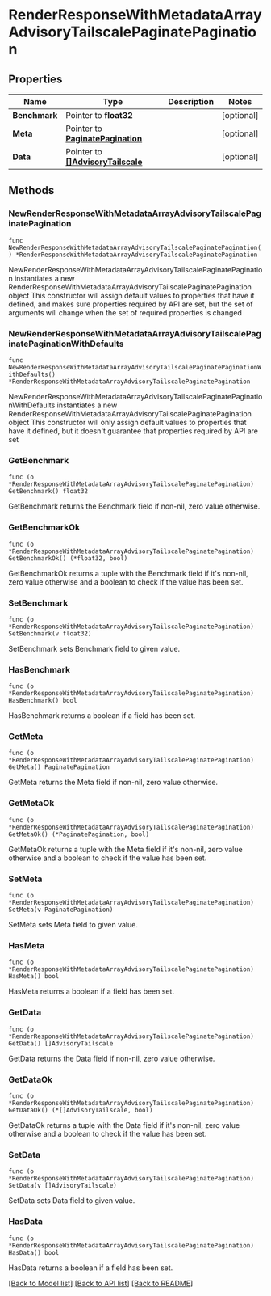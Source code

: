 # RenderResponseWithMetadataArrayAdvisoryTailscalePaginatePagination

## Properties

Name | Type | Description | Notes
------------ | ------------- | ------------- | -------------
**Benchmark** | Pointer to **float32** |  | [optional] 
**Meta** | Pointer to [**PaginatePagination**](PaginatePagination.md) |  | [optional] 
**Data** | Pointer to [**[]AdvisoryTailscale**](AdvisoryTailscale.md) |  | [optional] 

## Methods

### NewRenderResponseWithMetadataArrayAdvisoryTailscalePaginatePagination

`func NewRenderResponseWithMetadataArrayAdvisoryTailscalePaginatePagination() *RenderResponseWithMetadataArrayAdvisoryTailscalePaginatePagination`

NewRenderResponseWithMetadataArrayAdvisoryTailscalePaginatePagination instantiates a new RenderResponseWithMetadataArrayAdvisoryTailscalePaginatePagination object
This constructor will assign default values to properties that have it defined,
and makes sure properties required by API are set, but the set of arguments
will change when the set of required properties is changed

### NewRenderResponseWithMetadataArrayAdvisoryTailscalePaginatePaginationWithDefaults

`func NewRenderResponseWithMetadataArrayAdvisoryTailscalePaginatePaginationWithDefaults() *RenderResponseWithMetadataArrayAdvisoryTailscalePaginatePagination`

NewRenderResponseWithMetadataArrayAdvisoryTailscalePaginatePaginationWithDefaults instantiates a new RenderResponseWithMetadataArrayAdvisoryTailscalePaginatePagination object
This constructor will only assign default values to properties that have it defined,
but it doesn't guarantee that properties required by API are set

### GetBenchmark

`func (o *RenderResponseWithMetadataArrayAdvisoryTailscalePaginatePagination) GetBenchmark() float32`

GetBenchmark returns the Benchmark field if non-nil, zero value otherwise.

### GetBenchmarkOk

`func (o *RenderResponseWithMetadataArrayAdvisoryTailscalePaginatePagination) GetBenchmarkOk() (*float32, bool)`

GetBenchmarkOk returns a tuple with the Benchmark field if it's non-nil, zero value otherwise
and a boolean to check if the value has been set.

### SetBenchmark

`func (o *RenderResponseWithMetadataArrayAdvisoryTailscalePaginatePagination) SetBenchmark(v float32)`

SetBenchmark sets Benchmark field to given value.

### HasBenchmark

`func (o *RenderResponseWithMetadataArrayAdvisoryTailscalePaginatePagination) HasBenchmark() bool`

HasBenchmark returns a boolean if a field has been set.

### GetMeta

`func (o *RenderResponseWithMetadataArrayAdvisoryTailscalePaginatePagination) GetMeta() PaginatePagination`

GetMeta returns the Meta field if non-nil, zero value otherwise.

### GetMetaOk

`func (o *RenderResponseWithMetadataArrayAdvisoryTailscalePaginatePagination) GetMetaOk() (*PaginatePagination, bool)`

GetMetaOk returns a tuple with the Meta field if it's non-nil, zero value otherwise
and a boolean to check if the value has been set.

### SetMeta

`func (o *RenderResponseWithMetadataArrayAdvisoryTailscalePaginatePagination) SetMeta(v PaginatePagination)`

SetMeta sets Meta field to given value.

### HasMeta

`func (o *RenderResponseWithMetadataArrayAdvisoryTailscalePaginatePagination) HasMeta() bool`

HasMeta returns a boolean if a field has been set.

### GetData

`func (o *RenderResponseWithMetadataArrayAdvisoryTailscalePaginatePagination) GetData() []AdvisoryTailscale`

GetData returns the Data field if non-nil, zero value otherwise.

### GetDataOk

`func (o *RenderResponseWithMetadataArrayAdvisoryTailscalePaginatePagination) GetDataOk() (*[]AdvisoryTailscale, bool)`

GetDataOk returns a tuple with the Data field if it's non-nil, zero value otherwise
and a boolean to check if the value has been set.

### SetData

`func (o *RenderResponseWithMetadataArrayAdvisoryTailscalePaginatePagination) SetData(v []AdvisoryTailscale)`

SetData sets Data field to given value.

### HasData

`func (o *RenderResponseWithMetadataArrayAdvisoryTailscalePaginatePagination) HasData() bool`

HasData returns a boolean if a field has been set.


[[Back to Model list]](../README.md#documentation-for-models) [[Back to API list]](../README.md#documentation-for-api-endpoints) [[Back to README]](../README.md)


